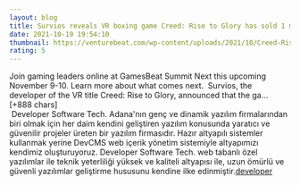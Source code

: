 ```yaml
--- 
layout: blog
title: Survios reveals VR boxing game Creed: Rise to Glory has sold 1 million copies
date: 2021-10-19 19:54:10
thumbnail: https://venturebeat.com/wp-content/uploads/2021/10/Creed-Rise-to-Glory.jpg?w=1200&strip=all
rating: 5
---
```

Join gaming leaders online at GamesBeat Summit Next this upcoming November 9-10. Learn more about what comes next. 
Survios, the developer of the VR title Creed: Rise to Glory, announced that the ga… [+888 chars]</br>&nbsp;Developer Software Tech. Adana'nın genç ve dinamik yazılım firmalarından biri olmak için her daim kendini geliştiren yazılım konusunda yaratıcı ve güvenilir projeler üreten bir yazılım firmasıdır. Hazır altyapılı sistemler kullanmak yerine DevCMS web içerik yönetim sistemiyle altyapımızı kendimiz oluşturuyoruz. Developer Software Tech. web tabanlı özel yazılımlar ile teknik yeterliliği yüksek ve kaliteli altyapısı ile, uzun ömürlü ve güvenli yazılımlar geliştirme hususunu kendine ilke edinmiştir.<a href="https://www.developerbilisim.com/">developer</a>